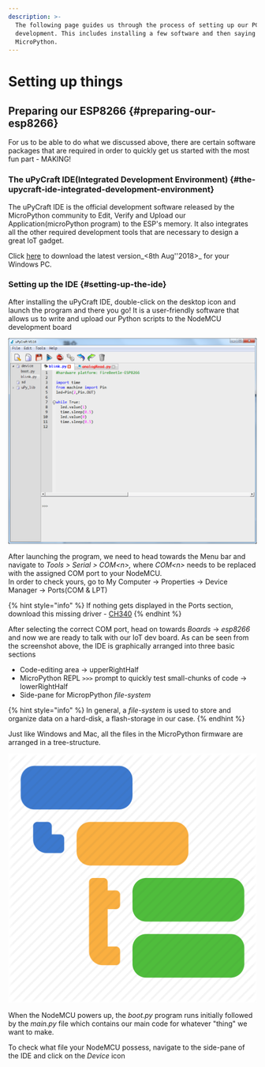 ```yaml
---
description: >-
  The following page guides us through the process of setting up our PC for IoT
  development. This includes installing a few software and then saying hello to
  MicroPython.
---
```


# Setting up things

## Preparing our ESP8266  {#preparing-our-esp8266}

For us to be able to do what we discussed above, there are certain software packages that are required in order to quickly get us started with the most fun part - MAKING!

### The uPyCraft IDE\(Integrated Development Environment\) {#the-upycraft-ide-integrated-development-environment}

The uPyCraft IDE is the official development software released by the MicroPython community to Edit, Verify and Upload our Application\(microPython program\) to the ESP's memory. It also integrates all the other required development tools that are necessary to design a great IoT gadget.

Click [here](https://github.com/DFRobot/uPyCraft/blob/master/uPyCraft_V0.30.exe) to download the latest version_&lt;8th Aug''2018&gt;_ for your Windows PC.

### Setting up the IDE {#setting-up-the-ide}

After installing the uPyCraft IDE, double-click on the desktop icon and launch the program and there you go! It is a user-friendly software that allows us to write and upload our Python scripts to the NodeMCU development board

![uPyCraft IDE - Editor + Interpreter + Flasher](.gitbook/assets/upycraft.png)

After launching the program, we need to head towards the Menu bar and navigate to _Tools &gt; Serial &gt; COM&lt;n&gt;,_ where _COM&lt;n&gt;_ needs to be replaced with the assigned COM port to your NodeMCU.  
In order to check yours, go to My Computer -&gt; Properties -&gt; Device Manager -&gt; Ports\(COM & LPT\)

{% hint style="info" %}
If nothing gets displayed in the Ports section, download this missing driver - [CH340](https://sparks.gogo.co.nz/assets/_site_/downloads/CH34x_Install_Windows_v3_4.zip)
{% endhint %}

After selecting the correct COM port, head on towards _Boards_ -&gt; _esp8266_ and now we are ready to talk with our IoT dev board. As can be seen from the screenshot above, the IDE is graphically arranged into three basic sections

* Code-editing area -&gt; upperRightHalf
* MicroPython REPL `>>>` prompt to quickly test small-chunks of code -&gt; lowerRightHalf
* Side-pane for MicropPython _file-system_

{% hint style="info" %}
In general, a _file-system_ is used to store and organize data on a hard-disk, a flash-storage in our case.
{% endhint %}

Just like Windows and Mac, all the files in the MicroPython firmware are arranged in a tree-structure.

![](.gitbook/assets/hierarchy_2-512.png)

When the NodeMCU powers up, the _boot.py_ program runs initially followed by the _main.py_ file which contains our main code for whatever "thing" we want to make.

To check what file your NodeMCU possess, navigate to the side-pane of the IDE and click on the _Device_ icon

